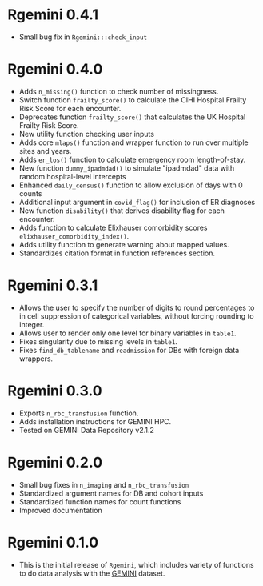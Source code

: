 # Rgemini 0.4.1

* Small bug fix in `Rgemini:::check_input`

# Rgemini 0.4.0

* Adds `n_missing()` function to check number of missingness.
* Switch function `frailty_score()` to calculate the CIHI Hospital Frailty Risk Score for each encounter.
* Deprecates function `frailty_score()` that calculates the UK Hospital Frailty Risk Score.
* New utility function checking user inputs
* Adds core `mlaps()` function and wrapper function to run over multiple sites and years.
* Adds `er_los()` function to calculate emergency room length-of-stay.
* New function `dummy_ipadmdad()` to simulate "ipadmdad" data with random hospital-level intercepts
* Enhanced `daily_census()` function to allow exclusion of days with 0 counts
* Additional input argument in `covid_flag()` for inclusion of ER diagnoses
* New function `disability()` that derives disability flag for each encounter.
* Adds function to calculate Elixhauser comorbidity scores `elixhauser_comorbidity_index()`.
* Adds utility function to generate warning about mapped values.
* Standardizes citation format in function references section.

# Rgemini 0.3.1

* Allows the user to specify the number of digits to round percentages to in cell suppression of categorical variables, without forcing rounding to integer.
* Allows user to render only one level for binary variables in `table1`.
* Fixes singularity due to missing levels in `table1`.
* Fixes `find_db_tablename` and `readmission` for DBs with foreign data wrappers.

# Rgemini 0.3.0

* Exports `n_rbc_transfusion` function.
* Adds installation instructions for GEMINI HPC.
* Tested on GEMINI Data Repository v2.1.2

# Rgemini 0.2.0

* Small bug fixes in `n_imaging` and `n_rbc_transfusion`
* Standardized argument names for DB and cohort inputs
* Standardized function names for count functions
* Improved documentation

# Rgemini 0.1.0

* This is the initial release of `Rgemini`, which includes variety of functions to do data analysis with the [GEMINI](https://www.geminimedicine.ca/) dataset.
